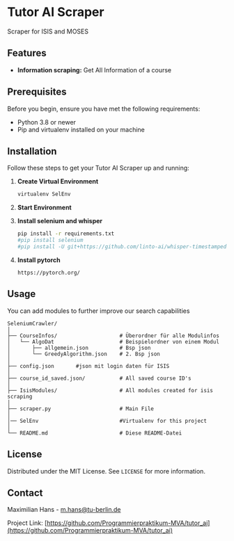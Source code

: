 
# Tutor AI Scraper

Scraper for ISIS and MOSES

## Features

- **Information scraping:** Get All Information of a course

## Prerequisites

Before you begin, ensure you have met the following requirements:
- Python 3.8 or newer
- Pip and virtualenv installed on your machine

## Installation

Follow these steps to get your Tutor AI Scraper up and running:

1. **Create Virtual Environment**

   ```bash
   virtualenv SelEnv
   ```
   
2. **Start Environment**
3. **Install selenium and whisper**
      ```bash
   pip install -r requirements.txt
   #pip install selenium
   #pip install -U git+https://github.com/linto-ai/whisper-timestamped
   ```
4. **Install pytorch**
   ```
   https://pytorch.org/
   ```

## Usage

You can add modules to further improve our search capabilities

```
SeleniumCrawler/
│
├── CourseInfos/                    # Überordner für alle Modulinfos
│   └── AlgoDat                     # Beispielordner von einem Modul
│       ├── allgemein.json          # Bsp json
│       └── GreedyAlgorithm.json    # 2. Bsp json
│
├── config.json       #json mit login daten für ISIS
│
├── course_id_saved.json/           # All saved course ID's
│
├── IsisModules/                    # All modules created for isis scraping
│  
├── scraper.py                      # Main File
│
│── SelEnv                          #Virtualenv for this project
│
└── README.md                       # Diese README-Datei
```



## License

Distributed under the MIT License. See `LICENSE` for more information.

## Contact

Maximilian Hans - m.hans@tu-berlin.de

Project Link: [https://github.com/Programmierpraktikum-MVA/tutor_ai](https://github.com/Programmierpraktikum-MVA/tutor_ai)